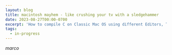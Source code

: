 ```yaml
---
layout: blog
title: macintosh mayhem - like crushing your tv with a sledgehammer
date: 2023-08-27T00:00-0700
excerpt: 'How to compile C on Classic Mac OS using different Editors, Toolchains, Blood, Sweat, Tears, and oh neat a Mouse'
tags:
  - in-progress
---
```


_marco_
